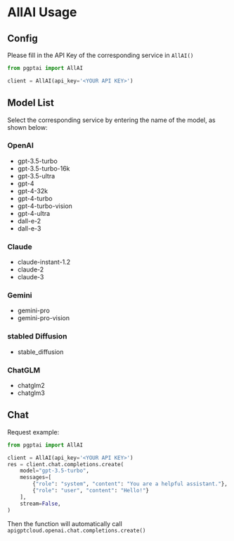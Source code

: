 # AllAI Usage

## Config
Please fill in the API Key of the corresponding service in `AllAI()`

```python
from pgptai import AllAI

client = AllAI(api_key='<YOUR API KEY>')
```

## Model List
Select the corresponding service by entering the name of the model, as shown below:
### OpenAI
- gpt-3.5-turbo
- gpt-3.5-turbo-16k
- gpt-3.5-ultra
- gpt-4
- gpt-4-32k
- gpt-4-turbo
- gpt-4-turbo-vision
- gpt-4-ultra
- dall-e-2
- dall-e-3

### Claude
- claude-instant-1.2
- claude-2
- claude-3

### Gemini
- gemini-pro
- gemini-pro-vision

### stabled Diffusion
- stable_diffusion

### ChatGLM
- chatglm2
- chatglm3

## Chat
Request example:

```python
from pgptai import AllAI

client = AllAI(api_key='<YOUR API KEY>')
res = client.chat.completions.create(
    model="gpt-3.5-turbo",
    messages=[
        {"role": "system", "content": "You are a helpful assistant."},
        {"role": "user", "content": "Hello!"}
    ],
    stream=False,
)
```
Then the function will automatically call `apigptcloud.openai.chat.completions.create()`

